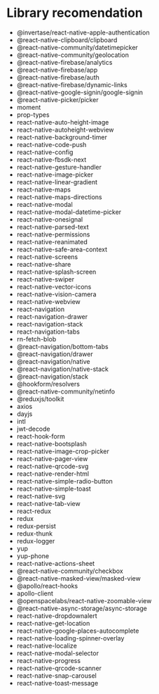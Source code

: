 # Library recomendation

- @invertase/react-native-apple-authentication
- @react-native-clipboard/clipboard
- @react-native-community/datetimepicker
- @react-native-community/geolocation
- @react-native-firebase/analytics
- @react-native-firebase/app
- @react-native-firebase/auth
- @react-native-firebase/dynamic-links
- @react-native-google-signin/google-signin
- @react-native-picker/picker
- moment
- prop-types
- react-native-auto-height-image
- react-native-autoheight-webview
- react-native-background-timer
- react-native-code-push
- react-native-config
- react-native-fbsdk-next
- react-native-gesture-handler
- react-native-image-picker
- react-native-linear-gradient
- react-native-maps
- react-native-maps-directions
- react-native-modal
- react-native-modal-datetime-picker
- react-native-onesignal
- react-native-parsed-text
- react-native-permissions
- react-native-reanimated
- react-native-safe-area-context
- react-native-screens
- react-native-share
- react-native-splash-screen
- react-native-swiper
- react-native-vector-icons
- react-native-vision-camera
- react-native-webview
- react-navigation
- react-navigation-drawer
- react-navigation-stack
- react-navigation-tabs
- rn-fetch-blob
- @react-navigation/bottom-tabs
- @react-navigation/drawer
- @react-navigation/native
- @react-navigation/native-stack
- @react-navigation/stack
- @hookform/resolvers
- @react-native-community/netinfo
- @reduxjs/toolkit
- axios
- dayjs
- intl
- jwt-decode
- react-hook-form
- react-native-bootsplash
- react-native-image-crop-picker
- react-native-pager-view
- react-native-qrcode-svg
- react-native-render-html
- react-native-simple-radio-button
- react-native-simple-toast
- react-native-svg
- react-native-tab-view
- react-redux
- redux
- redux-persist
- redux-thunk
- redux-logger
- yup
- yup-phone
- react-native-actions-sheet
- @react-native-community/checkbox
- @react-native-masked-view/masked-view
- @apollo/react-hooks
- apollo-client
- @openspacelabs/react-native-zoomable-view
- @react-native-async-storage/async-storage
- react-native-dropdownalert
- react-native-get-location
- react-native-google-places-autocomplete
- react-native-loading-spinner-overlay
- react-native-localize
- react-native-modal-selector
- react-native-progress
- react-native-qrcode-scanner
- react-native-snap-carousel
- react-native-toast-message